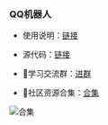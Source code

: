 ### QQ机器人

- 使用说明：[链接](https://mp.weixin.qq.com/s/079HcgEuKnBbxKPedLg72Q)
- 源代码：[链接](https://gitee.com/zhaofeng092/library/blob/main/life/%E5%90%8E%E5%8F%B0%E5%88%86%E4%BA%AB/%E5%9D%A6%E5%85%8B%E5%A4%A7%E6%88%98/game.py)





- 🚸学习交流群：[进群](https://mp.weixin.qq.com/s/oLSUxE1RwTFK5iJFb-jFgQ) 
- 📱社区资源合集：[合集](https://blog.csdn.net/weixin_42321517/article/details/113122547)



![合集](https://img-blog.csdnimg.cn/20210303170458567.jpg?x-oss-process=image/watermark,type_ZmFuZ3poZW5naGVpdGk,shadow_10,text_aHR0cHM6Ly9ibG9nLmNzZG4ubmV0L3dlaXhpbl80MjMyMTUxNw==,size_16,color_FFFFFF,t_70#pic_center)